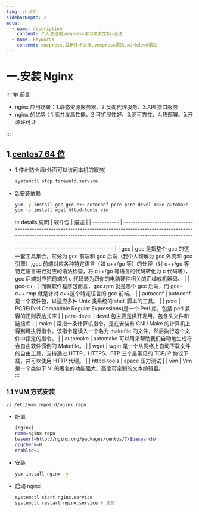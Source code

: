 ```yaml
---
lang: zh-CN
sidebarDepth: 2
meta:
  - name: description
    content: 个人总结的vuepress学习技术文档-语法
  - name: keywords
    content: vuepress,最新技术文档,vuepress语法,markdown语法
---
```


# 一.安装 Nginx

::: tip 前言

- nginx 应用场景：1.静态资源服务器、2.反向代理服务、3.API 接口服务
- nginx 的优势：1.高并发高性能、2.可扩展性好、3.高可靠性、4.热部署、5.开源许可证

:::

## 1.[centos7 64 位](http://59.80.44.49/isoredirect.centos.org/centos/7/isos/x86_64/CentOS-7-x86_64-DVD-1810.iso)

- 1.停止防火墙(外面可以访问本机的服务)

  ```sh
  systemctl stop firewald.service
  ```

- 2.安装依赖

  ```sh
  yum -y install gcc gcc-c++ autoconf pcre pcre-devel make automake
  yum -y install wget httpd-tools vim
  ```

  ::: details 说明
  | 软件包 | 描述 |
  | ----------- | ---------------------------------------------------------------------------------------------------------------------------------------------------------------------------------------------------------------------------------------------------------------------------------------------------- |
  | gcc | gcc 是指整个 gcc 的这一套工具集合，它分为 gcc 前端和 gcc 后端（我个人理解为 gcc 外壳和 gcc 引擎）,gcc 前端对应各种特定语言（如 c++/go 等）的处理（对 c++/go 等特定语言进行对应的语法检查，将 c++/go 等语言的代码转化为 c 代码等），gcc 后端对应把前端的 c 代码转为跟你的电脑硬件相关的汇编或机器码。 |
  | gcc-c++ | 而就软件程序包而言，gcc.rpm 就是哪个 gcc 后端，而 gcc-c++.rmp 就是针对 c++这个特定语言的 gcc 前端。 |
  | autoconf | autoconf 是一个软件包，以适应多种 Unix 类系统的 shell 脚本的工具。 |
  | pcre | PCRE(Perl Compatible Regular Expressions)是一个 Perl 库，包括 perl 兼容的正则表达式库 |
  | pcre-devel | devel 包主要是供开发用，包含头文件和链接库 |
  | make | 常指一条计算机指令，是在安装有 GNU Make 的计算机上得到可执行指令。该指令是读入一个名为 makefile 的文件，然后执行这个文件中指定的指令。 |
  | automake | automake 可以用来帮助我们自动地生成符合自由软件惯例的 Makefile。 |
  | wget | wget 是一个从网络上自动下载文件的自由工具，支持通过 HTTP、HTTPS、FTP 三个最常见的 TCP/IP 协议下载，并可以使用 HTTP 代理。 |
  | httpd-tools | apace 压力测试 |
  | vim | Vim 是一个类似于 Vi 的著名的功能强大、高度可定制的文本编辑器。  
  :::

### 1.1 YUM 方式安装

```sh
vi /etc/yum.repos.d/nginx.repo
```

- 配置

  ```sh
  [nginx]
  name=nginx repo
  baseurl=http://nginx.org/packages/centos/7/$basearch/
  gpgcheck=0
  enabled=1
  ```

- 安装

  ```sh
  yum install nginx -y
  ```

- 启动 nginx

  ```sh
  systemctl start nginx.service
  systemctl restart nginx.service # 重启
  ```
